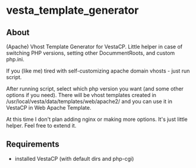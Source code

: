 vesta_template_generator
==============


About
--------------
(Apache) Vhost Template Generator for VestaCP. Little helper in case of switching PHP versions, setting other DocummentRoots, and custom php.ini.

If you (like me) tired with self-customizing apache domain vhosts - just run script.

After running script, select which php version you want (and some other options if you need). There will be vhost templates created in /usr/local/vesta/data/templates/web/apache2/ and you can use it in VestaCP in Web Apache Template.

At this time I don't plan adding nginx or making more options. It's just little helper. Feel free to extend it.

Requirements
--------------
- installed VestaCP (with default dirs and php-cgi)
